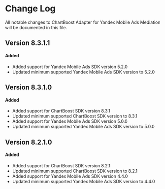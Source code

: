 # Change Log
All notable changes to ChartBoost Adapter for Yandex Mobile Ads Mediation will be documented in this file.

## Version 8.3.1.1

#### Added
* Added support for Yandex Mobile Ads SDK version 5.2.0
* Updated minimum supported Yandex Mobile Ads SDK version to 5.2.0

## Version 8.3.1.0

#### Added
* Added support for ChartBoost SDK version 8.3.1
* Updated minimum supported ChartBoost SDK version to 8.3.1
* Added support for Yandex Mobile Ads SDK version 5.0.0
* Updated minimum supported Yandex Mobile Ads SDK version to 5.0.0

## Version 8.2.1.0

#### Added
* Added support for ChartBoost SDK version 8.2.1
* Updated minimum supported ChartBoost SDK version to 8.2.1
* Added support for Yandex Mobile Ads SDK version 4.4.0
* Updated minimum supported Yandex Mobile Ads SDK version to 4.4.0